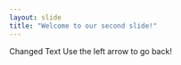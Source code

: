 ```yaml
---
layout: slide
title: "Welcome to our second slide!"
---
```

Changed Text
Use the left arrow to go back!
